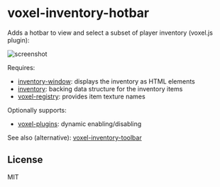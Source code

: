 # voxel-inventory-hotbar

Adds a hotbar to view and select a subset of player inventory (voxel.js plugin):

![screenshot](http://i.imgur.com/hWzQyIs.png "Screenshot")

Requires:

* [inventory-window](https://github.com/deathcap/inventory-window): displays the inventory as HTML elements
* [inventory](https://github.com/deathcap/inventory): backing data structure for the inventory items
* [voxel-registry](https://github.com/deathcap/voxel-registry): provides item texture names

Optionally supports:

* [voxel-plugins](https://github.com/deathcap/voxel-plugins): dynamic enabling/disabling

See also (alternative): [voxel-inventory-toolbar](https://github.com/deathcap/voxel-inventory-toolbar)

## License

MIT

